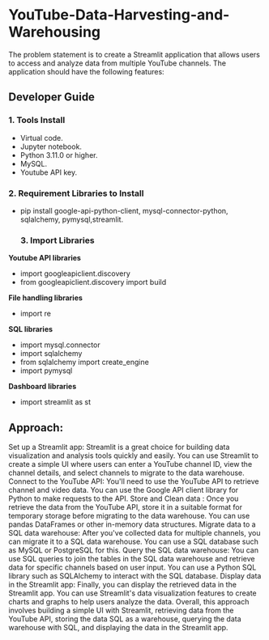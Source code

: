# YouTube-Data-Harvesting-and-Warehousing
The problem statement is to create a Streamlit application that allows users to access and analyze data from multiple YouTube channels. The application should have the following features:


## Developer Guide 

### 1. Tools Install

* Virtual code.
* Jupyter notebook.
* Python 3.11.0 or higher.
* MySQL.
* Youtube API key.

 ### 2. Requirement Libraries to Install

* pip install google-api-python-client, mysql-connector-python, sqlalchemy, pymysql,streamlit.

  ### 3. Import Libraries

**Youtube API libraries**
* import googleapiclient.discovery
* from googleapiclient.discovery import build
  
**File handling libraries**
* import re

**SQL libraries**
* import mysql.connector
* import sqlalchemy
* from sqlalchemy import create_engine
* import pymysql

**Dashboard libraries**
* import streamlit as st

 ## Approach:
Set up a Streamlit app: Streamlit is a great choice for building data visualization and analysis tools quickly and easily. You can use Streamlit to create a simple UI where users can enter a YouTube channel ID, view the channel details, and select channels to migrate to the data warehouse.
Connect to the YouTube API: You'll need to use the YouTube API to retrieve channel and video data. You can use the Google API client library for Python to make requests to the API.
Store and Clean data : Once you retrieve the data from the YouTube API, store it in a suitable format for temporary storage before migrating to the data warehouse. You can use pandas DataFrames or other in-memory data structures.
Migrate data to a SQL data warehouse: After you've collected data for multiple channels, you can migrate it to a SQL data warehouse. You can use a SQL database such as MySQL or PostgreSQL for this.
Query the SQL data warehouse: You can use SQL queries to join the tables in the SQL data warehouse and retrieve data for specific channels based on user input. You can use a Python SQL library such as SQLAlchemy to interact with the SQL database.
Display data in the Streamlit app: Finally, you can display the retrieved data in the Streamlit app. You can use Streamlit's data visualization features to create charts and graphs to help users analyze the data.
Overall, this approach involves building a simple UI with Streamlit, retrieving data from the YouTube API, storing the data SQL as a warehouse, querying the data warehouse with SQL, and displaying the data in the Streamlit app.

